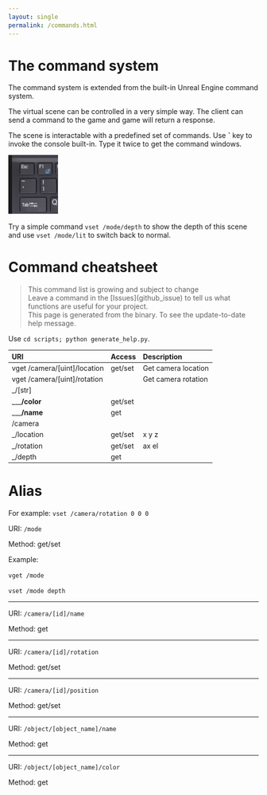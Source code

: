 ```yaml
---
layout: single
permalink: /commands.html
---
```



# The command system
<!-- Better help system -->

The command system is extended from the built-in Unreal Engine command system.

The virtual scene can be controlled in a very simple way. The client can send a command to the game and game will return a response.

The scene is interactable with a predefined set of commands. Use **`** key to invoke the console built-in. Type it twice to get the command windows.

<img src="images/keyboard.png" width="100" alt="Key to invoke console">

Try a simple command `vset /mode/depth` to show the depth of this scene and use `vset /mode/lit` to switch back to normal.

# Command cheatsheet

<blockquote class='bg-warning'>
  This command list is growing and subject to change<br>
  Leave a command in the [Issues](github_issue) to tell us what functions are useful for your project.<br>
  This page is generated from the binary. To see the update-to-date help message.
</blockquote>


Use `cd scripts; python generate_help.py`.

<!-- how to generate a tree -->

| URI                                          | Access  | Description         |
|:---------------------------------------------|:--------|:--------------------|
| vget /camera/[uint]/location                 | get/set | Get camera location |
| vget /camera/[uint]/rotation                 |         | Get camera rotation |
| _/[str]                                      |         |                     |
| ___<b title="/object/[str]/color">/color</b> | get/set |                     |
| ___<b title="/object[str]/name">/name</b>    | get     |                     |
| /camera                                      |         |                     |
| _/location                                   | get/set | x y z               |
| _/rotation                                   | get/set | ax el               |
| _/depth                                      | get     |                     |

# Alias

For example: `vset /camera/rotation 0 0 0`

URI: `/mode`

Method: get/set

Example:

`vget /mode`

`vset /mode depth`

---
URI: `/camera/[id]/name`

Method: get

---
URI: `/camera/[id]/rotation`

Method: get/set

---
URI: `/camera/[id]/position`

Method: get/set

---
URI: `/object/[object_name]/name`

Method: get

---
URI: `/object/[object_name]/color`

Method: get
